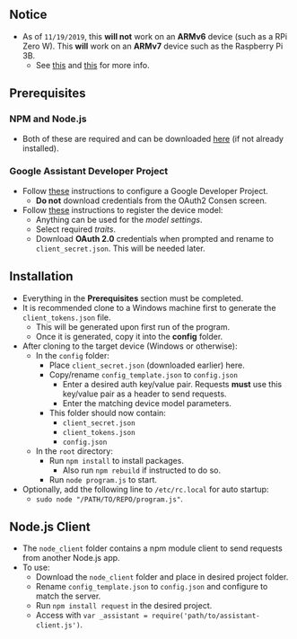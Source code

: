 ## Notice
- As of `11/19/2019`, this __will not__ work on an __ARMv6__ device (such as a RPi Zero W). This __will__ work on an __ARMv7__ device such as the Raspberry Pi 3B.
    - See [this](https://github.com/grpc/grpc/issues/13258) and [this](https://github.com/mapbox/node-pre-gyp/issues/348) for more info.

## Prerequisites
### NPM and Node.js
- Both of these are required and can be downloaded [here](https://github.com/nodesource/distributions) (if not already installed).
### Google Assistant Developer Project
- Follow [these](https://developers.google.com/assistant/sdk/guides/service/python/embed/config-dev-project-and-account) instructions to configure a Google Developer Project.
    - __Do not__ download credentials from the OAuth2 Consen screen.
- Follow [these](https://developers.google.com/assistant/sdk/guides/service/python/embed/register-device)
 instructions to register the device model:
    - Anything can be used for the *model settings*.
    - Select required *traits*.
    - Download __OAuth 2.0__ credentials when prompted and rename to `client_secret.json`. This will be needed later.
## Installation
- Everything in the __Prerequisites__ section must be completed.
- It is recommended clone to a Windows machine first to generate the `client_tokens.json` file.
    - This will be generated upon first run of the program.
    - Once it is generated, copy it into the __config__ folder.
- After cloning to the target device (Windows or otherwise):
    - In the `config` folder:
        - Place `client_secret.json` (downloaded earlier) here.
        - Copy/rename `config_template.json` to `config.json`
            - Enter a desired auth key/value pair. Requests __must__ use this key/value pair as a header to send requests.
            - Enter the matching device model parameters.
        - This folder should now contain:
            - `client_secret.json`
            - `client_tokens.json`
            - `config.json`
    - In the `root` directory:
        - Run `npm install` to install packages.
            - Also run `npm rebuild` if instructed to do so.
        - Run `node program.js` to start.
- Optionally, add the following line to `/etc/rc.local` for auto startup:
    - `sudo node "/PATH/TO/REPO/program.js"`.

## Node.js Client
- The `node_client` folder contains a npm module client to send requests from another Node.js app.
- To use:
    - Download the `node_client` folder and place in desired project folder.
    - Rename `config_template.json` to `config.json` and configure to match the server.
    - Run `npm install request` in the desired project.
    - Access with `var _assistant = require('path/to/assistant-client.js')`.
